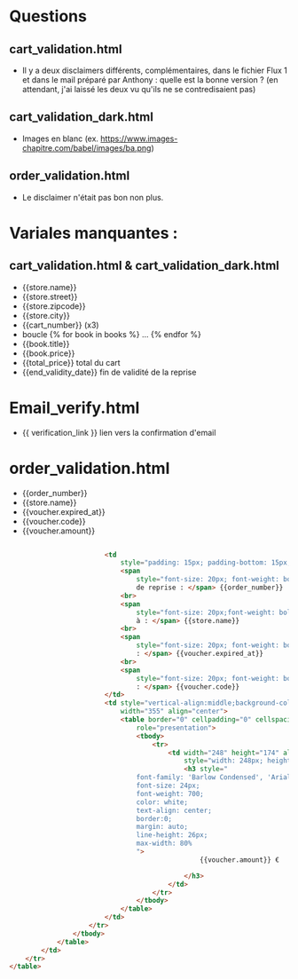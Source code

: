 # Questions
## cart_validation.html

- Il y a deux disclaimers différents, complémentaires, dans le fichier Flux 1 et dans le mail préparé par Anthony : quelle est la bonne version ? (en attendant, j'ai laissé les deux vu qu'ils ne se contredisaient pas)

## cart_validation_dark.html

- Images en blanc (ex. https://www.images-chapitre.com/babel/images/ba.png)

## order_validation.html

- Le disclaimer n'était pas bon non plus.


# Variales manquantes : 
## cart_validation.html & cart_validation_dark.html
- {{store.name}}
- {{store.street}}
- {{store.zipcode}}
- {{store.city}}
- {{cart_number}} (x3)
- boucle {% for book in books %} ... {% endfor %} 
- {{book.title}}
- {{book.price}}
- {{total_price}} total du cart
- {{end_validity_date}} fin de validité de la reprise

# Email_verify.html
- {{ verification_link }} lien vers la confirmation d'email

# order_validation.html
- {{order_number}}
- {{store.name}}
- {{voucher.expired_at}}
- {{voucher.code}}
- {{voucher.amount}} 

```html

                        <td
                            style="padding: 15px; padding-bottom: 15px; font-size: 17px; vertical-align: top; font-family: 'Barlow Condensed', 'Arial', sans-serif;">
                            <span
                                style="font-size: 20px; font-weight: bold; color: #000;line-height: 40px;">N°
                                de reprise : </span> {{order_number}}
                            <br>
                            <span
                                style="font-size: 20px;font-weight: bold;color: #000;line-height: 40px;">Valable
                                à : </span> {{store.name}}
                            <br>
                            <span
                                style="font-size: 20px; font-weight: bold; color: #000;line-height: 40px;">Jusqu'au
                                : </span> {{voucher.expired_at}}
                            <br>
                            <span
                                style="font-size: 20px; font-weight: bold; color: #000;line-height: 40px;">Code
                                : </span> {{voucher.code}}
                        </td>
                        <td style="vertical-align:middle;background-color: #379489;"
                            width="355" align="center">
                            <table border="0" cellpadding="0" cellspacing="0"
                                role="presentation">
                                <tbody>
                                    <tr>
                                        <td width="248" height="174" align="center"
                                            style="width: 248px; height: 108px; vertical-align: middle; text-align: center">
                                            <h3 style="
                                font-family: 'Barlow Condensed', 'Arial', sans-serif;
                                font-size: 24px;
                                font-weight: 700;
                                color: white;
                                text-align: center;
                                border:0;
                                margin: auto;
                                line-height: 26px;
                                max-width: 80%
                                ">
                                                {{voucher.amount}} €

                                            </h3>
                                        </td>
                                    </tr>
                                </tbody>
                            </table>
                        </td>
                    </tr>
                </tbody>
            </table>
        </td>
    </tr>
</table>
```
